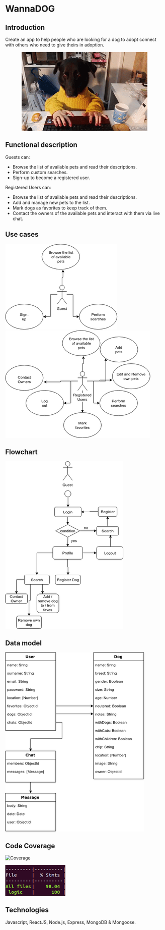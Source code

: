 # WannaDOG

## Introduction

Create an app to help people who are looking for a dog to adopt connect with others who need to give theirs in adoption.

<p align="center"><img src="images/terieh.gif"></p>

## Functional description

Guests can:

- Browse the list of available pets and read their descriptions.
- Perform custom searches.
- Sign-up to become a registered user.

Registered Users can:

- Browse the list of available pets and read their descriptions.
- Add and manage new pets to the list.
- Mark dogs as favorites to keep track of them.
- Contact the owners of the available pets and interact with them via live chat.

## Use cases

![cases1](images/useCases.png)
![cases2](images/useCase2.png)

## Flowchart

![flow](images/flowchart.png)

## Data model

![model](images/datamodel.png)

## Code Coverage

![Coverage](https://img.shields.io/badge/Coverage-98%25-green.svg)

![cover](images/coverage.png)

## Technologies

Javascript, ReactJS, Node.js, Express, MongoDB & Mongoose.
